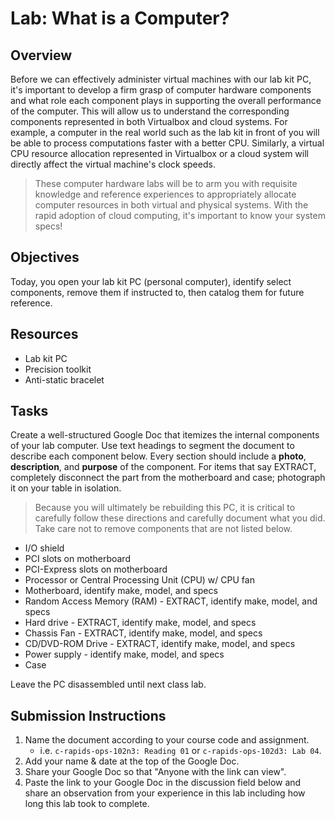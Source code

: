 # Lab: What is a Computer?

## Overview

Before we can effectively administer virtual machines with our lab kit PC, it's important to develop a firm grasp of computer hardware components and what role each component plays in supporting the overall performance of the computer. This will allow us to understand the corresponding components represented in both Virtualbox and cloud systems. For example, a computer in the real world such as the lab kit in front of you will be able to process computations faster with a better CPU. Similarly, a virtual CPU resource allocation represented in Virtualbox or a cloud system will directly affect the virtual machine's clock speeds.

> These computer hardware labs will be to arm you with requisite knowledge and reference experiences to appropriately allocate computer resources in both virtual and physical systems. With the rapid adoption of cloud computing, it's important to know your system specs! 

## Objectives

Today, you open your lab kit PC (personal computer), identify select components, remove them if instructed to, then catalog them for future reference.

## Resources

- Lab kit PC
- Precision toolkit
- Anti-static bracelet

## Tasks

Create a well-structured Google Doc that itemizes the internal components of your lab computer. Use text headings to segment the document to describe each component below. Every section should include a **photo**, **description**, and **purpose** of the component. For items that say EXTRACT, completely disconnect the part from the motherboard and case; photograph it on your table in isolation.

> Because you will ultimately be rebuilding this PC, it is critical to carefully follow these directions and carefully document what you did. Take care not to remove components that are not listed below.

- I/O shield
- PCI slots on motherboard
- PCI-Express slots on motherboard
- Processor or Central Processing Unit (CPU) w/ CPU fan
- Motherboard, identify make, model, and specs
- Random Access Memory (RAM) - EXTRACT, identify make, model, and specs
- Hard drive - EXTRACT, identify make, model, and specs
- Chassis Fan - EXTRACT, identify make, model, and specs
- CD/DVD-ROM Drive - EXTRACT, identify make, model, and specs
- Power supply - identify make, model, and specs
- Case

Leave the PC disassembled until next class lab.

## Submission Instructions

1. Name the document according to your course code and assignment.
   - i.e. `c-rapids-ops-102n3: Reading 01` or `c-rapids-ops-102d3: Lab 04`.
1. Add your name & date at the top of the Google Doc.
1. Share your Google Doc so that "Anyone with the link can view".
1. Paste the link to your Google Doc in the discussion field below and share an observation from your experience in this lab including how long this lab took to complete.
